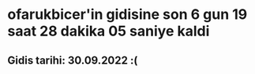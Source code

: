 # ofarukbicer'in gidisine son 6 gun 19 saat 28 dakika 05 saniye kaldi

## Gidis tarihi: 30.09.2022 :(